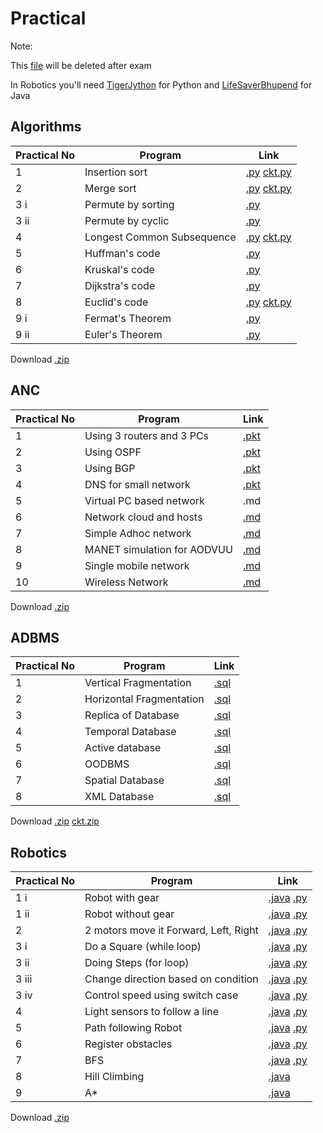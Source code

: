 # Practical
Note:

This [file](https://github.com/bhupendpatil/Practice/blob/master/Practical.md) will be deleted after exam

In Robotics you'll need [TigerJython](https://github.com/bhupendpatil/Practice/blob/master/Python/Robotics/README.md) for Python and [LifeSaverBhupend](https://raw.githubusercontent.com/bhupendpatil/Practice/master/Java/Robotics/LifeSaverBhupend.jar) for Java


## Algorithms
Practical No | Program | Link
-- | -- | --
1 | Insertion sort | [.py](https://github.com/bhupendpatil/Practice/blob/master/Python/1insertionSort.py) [ckt.py](https://github.com/bhupendpatil/Practice/blob/master/Python/insertion.py)
2 | Merge sort | [.py](https://github.com/bhupendpatil/Practice/blob/master/Python/2mergeSort.py) [ckt.py](https://github.com/bhupendpatil/Practice/blob/master/Python/merge.py)
3 i | Permute by sorting | [.py](https://github.com/bhupendpatil/Practice/blob/master/Python/3ipermuteBySort.py)
3 ii | Permute by cyclic | [.py](https://github.com/bhupendpatil/Practice/blob/master/Python/3iipermuteByCyclic.py)
4 | Longest Common Subsequence | [.py](https://github.com/bhupendpatil/Practice/blob/master/Python/4longestCS.py) [ckt.py](https://github.com/bhupendpatil/Practice/blob/master/Python/LCS.py)
5 | Huffman's code | [.py](https://github.com/bhupendpatil/Practice/blob/master/Python/5huffman.py)
6 | Kruskal's code | [.py](https://github.com/bhupendpatil/Practice/blob/master/Python/6kruskal.py)
7 | Dijkstra's code | [.py](https://github.com/bhupendpatil/Practice/blob/master/Python/7dijkstra.py)
8 | Euclid's code | [.py](https://github.com/bhupendpatil/Practice/blob/master/Python/8euclid.py) [ckt.py](https://github.com/bhupendpatil/Practice/blob/master/Python/eulid.py)
9 i | Fermat's Theorem | [.py](https://github.com/bhupendpatil/Practice/blob/master/Python/9fermat.py)
9 ii | Euler's Theorem | [.py](https://github.com/bhupendpatil/Practice/blob/master/Python/8euclid.py)

Download [.zip](https://raw.githubusercontent.com/bhupendpatil/Practice/raw/Raw/Algo.zip)


## ANC
Practical No | Program | Link
-- | -- | --
1 | Using 3 routers and 3 PCs | [.pkt](https://raw.githubusercontent.com/bhupendpatil/Practice/master/Networking/1%203router%203pc.pkt)
2 | Using OSPF | [.pkt](https://raw.githubusercontent.com/bhupendpatil/Practice/master/Networking/2%203router%203pc%20ospf.pkt)
3 | Using BGP | [.pkt](https://raw.githubusercontent.com/bhupendpatil/Practice/master/Networking/3%203router%203pc%20bgp.pkt)
4 | DNS for small network | [.pkt](https://raw.githubusercontent.com/bhupendpatil/Practice/master/Networking/4%20DNS%20for%20small%20network.pkt)
5 | Virtual PC based network | .md
6 | Network cloud and hosts | [.md](https://github.com/bhupendpatil/Practice/blob/master/Networking/NetworkCloudAndHosts.md)
7 | Simple Adhoc network | [.md](https://github.com/bhupendpatil/Practice/blob/master/Networking/SimpleAdhocNetwork.md)
8 | MANET simulation for AODVUU | [.md](https://github.com/bhupendpatil/Practice/blob/master/Networking/MANETsimulation.md)
9 | Single mobile network | [.md](https://github.com/bhupendpatil/Practice/blob/master/Networking/SingleMobileNetwork.md)
10 | Wireless Network | [.md](https://github.com/bhupendpatil/Practice/blob/master/Networking/WirelessNetwork.md)

Download [.zip](https://raw.githubusercontent.com/bhupendpatil/Practice/raw/Raw/ANC.zip)


## ADBMS
Practical No | Program | Link
-- | -- | --
1 | Vertical Fragmentation | [.sql](https://github.com/bhupendpatil/Practice/blob/master/PL%20SQL/verticalFragmentation.sql)
2 | Horizontal Fragmentation | [.sql](https://github.com/bhupendpatil/Practice/blob/master/PL%20SQL/horizontalFragmentation.sql)
3 | Replica of Database | [.sql](https://github.com/bhupendpatil/Practice/blob/master/PL%20SQL/replicaOfDatabase.sql)
4 | Temporal Database | [.sql](https://github.com/bhupendpatil/Practice/blob/master/PL%20SQL/temporlDatabase.sql)
5 | Active database | [.sql](https://github.com/bhupendpatil/Practice/blob/master/PL%20SQL/activeDatabase.sql)
6 | OODBMS | [.sql](https://github.com/bhupendpatil/Practice/blob/master/PL%20SQL/oodbms.sql)
7 | Spatial Database | [.sql](https://github.com/bhupendpatil/Practice/blob/master/PL%20SQL/SpatialDatabase.sql)
8 | XML Database | [.sql](https://github.com/bhupendpatil/Practice/blob/master/PL%20SQL/xmlDatabase.sql)

Download [.zip](https://raw.githubusercontent.com/bhupendpatil/Practice/raw/Raw/ADBMS.zip) [ckt.zip](https://raw.githubusercontent.com/bhupendpatil/Practice/raw/Raw/CKTADBMS.zip)


## Robotics
Practical No | Program | Link
-- | -- | --
1 i | Robot with gear | [.java](https://github.com/bhupendpatil/Practice/blob/master/Java/Robotics/robotWithGear.java) [.py](https://github.com/bhupendpatil/Practice/blob/master/Python/Robotics/robotWithGear.py)
1 ii | Robot without gear | [.java](https://github.com/bhupendpatil/Practice/blob/master/Java/Robotics/robotWithoutGear.java) [.py](https://github.com/bhupendpatil/Practice/blob/master/Python/Robotics/robotWithoutGear.py)
2 | 2 motors move it Forward, Left, Right | [.java](https://github.com/bhupendpatil/Practice/blob/master/Java/Robotics/forwardLeftAndRight.java) [.py](https://github.com/bhupendpatil/Practice/blob/master/Python/Robotics/forwardLeftAndRight.py) 
3 i | Do a Square (while loop) | [.java](https://github.com/bhupendpatil/Practice/blob/master/Java/Robotics/doSquareWhile.java) [.py](https://github.com/bhupendpatil/Practice/blob/master/Python/Robotics/doSquareWhile.py)
3 ii | Doing Steps (for loop) | [.java](https://github.com/bhupendpatil/Practice/blob/master/Java/Robotics/stepsFor.java) [.py](https://github.com/bhupendpatil/Practice/blob/master/Python/Robotics/stepsFor.py)
3 iii | Change direction based on condition | [.java](https://github.com/bhupendpatil/Practice/blob/master/Java/Robotics/directionCondition.java) [.py](https://github.com/bhupendpatil/Practice/blob/master/Python/Robotics/directionCondition.py)
3 iv | Control speed using switch case | [.java](https://github.com/bhupendpatil/Practice/blob/master/Java/Robotics/controlSpeedSwitch.java) [.py](https://github.com/bhupendpatil/Practice/blob/master/Python/Robotics/controlSpeedSwitch.py)
4 | Light sensors to follow a line | [.java](https://github.com/bhupendpatil/Practice/blob/master/Java/Robotics/lightSensor.java) [.py](https://github.com/bhupendpatil/Practice/blob/master/Python/Robotics/LightSensor.py)
5 | Path following Robot | [.java](https://github.com/bhupendpatil/Practice/blob/master/Java/Robotics/PathFollowing.java) [.py](https://github.com/bhupendpatil/Practice/blob/master/Python/Robotics/PathFollowing.py)
6 | Register obstacles | [.java](https://github.com/bhupendpatil/Practice/blob/master/Java/Robotics/RegisterObstacles.java) [.py](https://github.com/bhupendpatil/Practice/blob/master/Python/Robotics/RegisterObstacles.py)
7 | BFS | [.java](https://github.com/bhupendpatil/Practice/blob/master/Java/BFS.java) [.py](https://github.com/bhupendpatil/Practice/blob/master/Python/BFS.py)
8 | Hill Climbing | [.java](https://github.com/bhupendpatil/Practice/blob/master/Java/TSPNearestNeighbour.java)
9 | A* | [.java](https://github.com/bhupendpatil/Practice/blob/master/Java/Astar.java)

Download [.zip](https://raw.githubusercontent.com/bhupendpatil/Practice/raw/Raw/Robotics.zip)